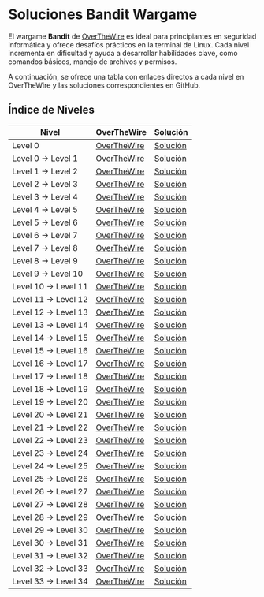# Soluciones Bandit Wargame

El wargame **Bandit** de [OverTheWire](https://overthewire.org/wargames/bandit/) es ideal para principiantes en seguridad informática y ofrece desafíos prácticos en la terminal de Linux. Cada nivel incrementa en dificultad y ayuda a desarrollar habilidades clave, como comandos básicos, manejo de archivos y permisos.

A continuación, se ofrece una tabla con enlaces directos a cada nivel en OverTheWire y las soluciones correspondientes en GitHub.

## Índice de Niveles

| Nivel                  | OverTheWire                         | Solución                      |
|------------------------|-------------------------------------|-------------------------------|
| Level 0                | [OverTheWire](https://overthewire.org/wargames/bandit/bandit0.html)     | [Solución](Bandit0/Readme.md)            |
| Level 0 → Level 1      | [OverTheWire](https://overthewire.org/wargames/bandit/bandit1.html)     | [Solución](Bandit1/Readme.md)            |
| Level 1 → Level 2      | [OverTheWire](https://overthewire.org/wargames/bandit/bandit2.html)     | [Solución](Bandit2/Readme.md)            |
| Level 2 → Level 3      | [OverTheWire](https://overthewire.org/wargames/bandit/bandit3.html)     | [Solución](Bandit3/Readme.md)            |
| Level 3 → Level 4      | [OverTheWire](https://overthewire.org/wargames/bandit/bandit4.html)     | [Solución](Bandit4/Readme.md)            |
| Level 4 → Level 5      | [OverTheWire](https://overthewire.org/wargames/bandit/bandit5.html)     | [Solución](Bandit5/Readme.md)            |
| Level 5 → Level 6      | [OverTheWire](https://overthewire.org/wargames/bandit/bandit6.html)     | [Solución](Bandit6/Readme.md)            |
| Level 6 → Level 7      | [OverTheWire](https://overthewire.org/wargames/bandit/bandit7.html)     | [Solución](Bandit7/Readme.md)            |
| Level 7 → Level 8      | [OverTheWire](https://overthewire.org/wargames/bandit/bandit8.html)     | [Solución](Bandit8/Readme.md)            |
| Level 8 → Level 9      | [OverTheWire](https://overthewire.org/wargames/bandit/bandit9.html)     | [Solución](Bandit9/Readme.md)            |
| Level 9 → Level 10     | [OverTheWire](https://overthewire.org/wargames/bandit/bandit10.html)    | [Solución](Bandit10/Readme.md)          |
| Level 10 → Level 11    | [OverTheWire](https://overthewire.org/wargames/bandit/bandit11.html)    | [Solución](Bandit11/Readme.md)          |
| Level 11 → Level 12    | [OverTheWire](https://overthewire.org/wargames/bandit/bandit12.html)    | [Solución](Bandit12/Readme.md)          |
| Level 12 → Level 13    | [OverTheWire](https://overthewire.org/wargames/bandit/bandit13.html)    | [Solución](Bandit13/Readme.md)          |
| Level 13 → Level 14    | [OverTheWire](https://overthewire.org/wargames/bandit/bandit14.html)    | [Solución](Bandit14/Readme.md)          |
| Level 14 → Level 15    | [OverTheWire](https://overthewire.org/wargames/bandit/bandit15.html)    | [Solución](Bandit15/Readme.md)          |
| Level 15 → Level 16    | [OverTheWire](https://overthewire.org/wargames/bandit/bandit16.html)    | [Solución](Bandit16/Readme.md)          |
| Level 16 → Level 17    | [OverTheWire](https://overthewire.org/wargames/bandit/bandit17.html)    | [Solución](Bandit17/Readme.md)          |
| Level 17 → Level 18    | [OverTheWire](https://overthewire.org/wargames/bandit/bandit18.html)    | [Solución](Bandit18/Readme.md)          |
| Level 18 → Level 19    | [OverTheWire](https://overthewire.org/wargames/bandit/bandit19.html)    | [Solución](Bandit19/Readme.md)          |
| Level 19 → Level 20    | [OverTheWire](https://overthewire.org/wargames/bandit/bandit20.html)    | [Solución](Bandit20/Readme.md)          |
| Level 20 → Level 21    | [OverTheWire](https://overthewire.org/wargames/bandit/bandit21.html)    | [Solución](Bandit21/Readme.md)          |
| Level 21 → Level 22    | [OverTheWire](https://overthewire.org/wargames/bandit/bandit22.html)    | [Solución](Bandit22/Readme.md)          |
| Level 22 → Level 23    | [OverTheWire](https://overthewire.org/wargames/bandit/bandit23.html)    | [Solución](Bandit23/Readme.md)          |
| Level 23 → Level 24    | [OverTheWire](https://overthewire.org/wargames/bandit/bandit24.html)    | [Solución](Bandit24/Readme.md)          |
| Level 24 → Level 25    | [OverTheWire](https://overthewire.org/wargames/bandit/bandit25.html)    | [Solución](Bandit25/Readme.md)          |
| Level 25 → Level 26    | [OverTheWire](https://overthewire.org/wargames/bandit/bandit26.html)    | [Solución](Bandit26/Readme.md)          |
| Level 26 → Level 27    | [OverTheWire](https://overthewire.org/wargames/bandit/bandit27.html)    | [Solución](Bandit27/Readme.md)          |
| Level 27 → Level 28    | [OverTheWire](https://overthewire.org/wargames/bandit/bandit28.html)    | [Solución](Bandit28/Readme.md)          |
| Level 28 → Level 29    | [OverTheWire](https://overthewire.org/wargames/bandit/bandit29.html)    | [Solución](Bandit29/Readme.md)          |
| Level 29 → Level 30    | [OverTheWire](https://overthewire.org/wargames/bandit/bandit30.html)    | [Solución](Bandit30/Readme.md)          |
| Level 30 → Level 31    | [OverTheWire](https://overthewire.org/wargames/bandit/bandit31.html)    | [Solución](Bandit31/Readme.md)          |
| Level 31 → Level 32    | [OverTheWire](https://overthewire.org/wargames/bandit/bandit32.html)    | [Solución](Bandit32/Readme.md)          |
| Level 32 → Level 33    | [OverTheWire](https://overthewire.org/wargames/bandit/bandit33.html)    | [Solución](Bandit33/Readme.md)          |
| Level 33 → Level 34    | [OverTheWire](https://overthewire.org/wargames/bandit/bandit34.html)    | [Solución](Bandit34/Readme.md)          |
